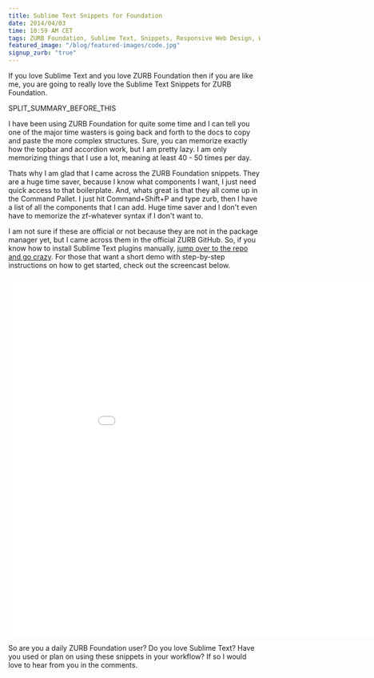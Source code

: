 ```yaml
---
title: Sublime Text Snippets for Foundation
date: 2014/04/03
time: 10:59 AM CET
tags: ZURB Foundation, Sublime Text, Snippets, Responsive Web Design, Web Design, Mobile, Video
featured_image: "/blog/featured-images/code.jpg"
signup_zurb: "true"
---
```


If you love Sublime Text and you love ZURB Foundation then if you are like me, you are going to really love the Sublime Text Snippets for ZURB Foundation.

SPLIT\_SUMMARY\_BEFORE\_THIS

I have been using ZURB Foundation for quite some time and I can tell you one of the major time wasters is going back and forth to the docs to copy and paste the more complex structures. Sure, you can memorize exactly how the topbar and accordion work, but I am pretty lazy. I am only memorizing things that I use a lot, meaning at least 40 - 50 times per day.

Thats why I am glad that I came across the ZURB Foundation snippets. They are a huge time saver, because I know what components I want, I just need quick access to that boilerplate. And, whats great is that they all come up in the Command Pallet. I just hit Command+Shift+P and type zurb, then I have a list of all the components that I can add. Huge time saver and I don't even have to memorize the zf-whatever syntax if I don't want to.

I am not sure if these are official or not because they are not in the package manager yet, but I came across them in the official ZURB GitHub. So, if you know how to install Sublime Text plugins manually, [jump over to the repo and go crazy](https://github.com/zurb/foundation-5-sublime-snippets). For those that want a short demo with step-by-step instructions on how to get started, check out the screencast below.

<div class="flex-video widescreen"><iframe width="960" height="720" src="//www.youtube.com/embed/Gx-9cgNlZlQ?rel=0" frameborder="0" allowfullscreen></iframe></div>

So are you a daily ZURB Foundation user? Do you love Sublime Text? Have you used or plan on using these snippets in your workflow? If so I would love to hear from you in the comments.